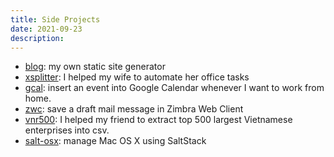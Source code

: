 ```yaml
---
title: Side Projects
date: 2021-09-23
description:
---
```

- [blog](https://github.com/quantonganh/blog): my own static site generator
- [xsplitter](https://github.com/quantonganh/xsplitter): I helped my wife to automate her office tasks
- [gcal](https://github.com/quantonganh/gcal): insert an event into Google Calendar whenever I want to work from home.
- [zwc](https://github.com/quantonganh/zwc): save a draft mail message in Zimbra Web Client
- [vnr500](https://github.com/quantonganh/vnr500): I helped my friend to extract top 500 largest Vietnamese enterprises into csv.
- [salt-osx](https://github.com/quantonganh/salt-osx): manage Mac OS X using SaltStack
